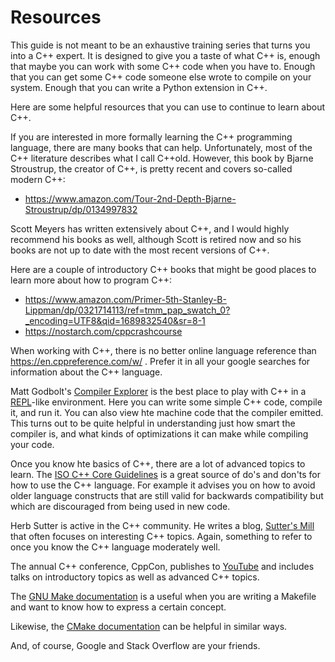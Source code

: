 # Resources

This guide is not meant to be an exhaustive training series that turns you into a C++ expert. It is
designed to give you a taste of what C++ is, enough that maybe you can work with some C++ code when
you have to. Enough that you can get some C++ code someone else wrote to compile on your system.
Enough that you can write a Python extension in C++.

Here are some helpful resources that you can use to continue to learn about C++.

If you are interested in more formally learning the C++ programming language, there are many
books that can help. Unfortunately, most of the C++ literature describes what I call C++old. However,
this book by Bjarne Stroustrup, the creator of C++, is pretty recent and covers so-called modern C++:

- https://www.amazon.com/Tour-2nd-Depth-Bjarne-Stroustrup/dp/0134997832

Scott Meyers has written extensively about C++, and I would highly recommend his books as well, although
Scott is retired now and so his books are not up to date with the most recent versions of C++.

Here are a couple of introductory C++ books that might be good places to learn more about how
to program C++:

- https://www.amazon.com/Primer-5th-Stanley-B-Lippman/dp/0321714113/ref=tmm_pap_swatch_0?_encoding=UTF8&qid=1689832540&sr=8-1
- https://nostarch.com/cppcrashcourse

When working with C++, there is no better online language reference than https://en.cppreference.com/w/ .
Prefer it in all your google searches for information about the C++ language.

Matt Godbolt's [Compiler Explorer](https://godbolt.org/) is the best place to play with C++ in a
[REPL](https://en.wikipedia.org/wiki/Read%E2%80%93eval%E2%80%93print_loop)-like environment. Here you can
write some simple C++ code, compile it, and run it. You can also view hte machine code that the compiler
emitted. This turns out to be quite helpful in understanding just how smart the compiler is, and what kinds
of optimizations it can make while compiling your code.

Once you know hte basics of C++, there are a lot of advanced topics to learn. The [ISO C++ Core
Guidelines](https://isocpp.github.io/CppCoreGuidelines/CppCoreGuidelines#main) is a great source of
do's and don'ts for how to use the C++ language. For example it advises you on how to avoid older
language constructs that are still valid for backwards compatibility but which are discouraged from
being used in new code.

Herb Sutter is active in the C++ community. He writes a blog, [Sutter's Mill](https://herbsutter.com/)
that often focuses on interesting C++ topics. Again, something to refer to once you know the C++
language moderately well.

The annual C++ conference, CppCon, publishes to
[YouTube](https://www.youtube.com/channel/UCMlGfpWw-RUdWX_JbLCukXg) and includes talks on introductory
topics as well as advanced C++ topics.

The [GNU Make documentation](https://www.gnu.org/software/make/manual/) is a useful when you are
writing a Makefile and want to know how to express a certain concept.

Likewise, the [CMake documentation](https://cmake.org/documentation/) can be helpful in similar ways.

And, of course, Google and Stack Overflow are your friends.

